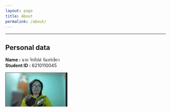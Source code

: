 ```yaml
---
layout: page
title: About
permalink: /about/
---
```

_________________

## Personal data

**Name :** นาย จิรทีปต์ จันทร์เขียว  
**Student ID :** 6210110045

![Profile Picture](/images/por.jpg "Profile Picture")




[jekyll-organization]: https://github.com/jekyll

